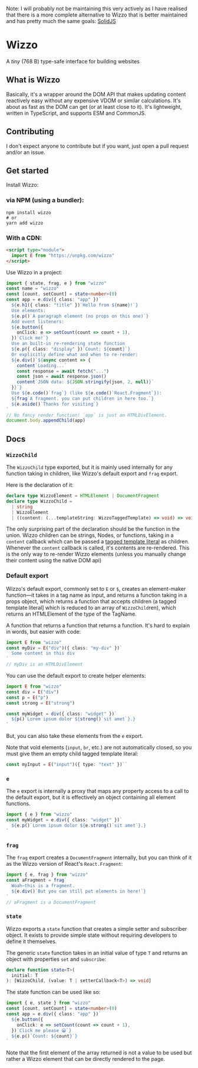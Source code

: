 Note: I will probably not be maintaining this very actively as I have realised that there is a more complete alternative to Wizzo that is better maintained and has pretty much the same goals: [SolidJS](https://github.com/solidjs/solid)

# Wizzo

A _tiny_ (768 B) type-safe interface for building websites

## What is Wizzo

Basically, it's a wrapper around the DOM API that makes updating content reactively easy without any expensive VDOM or similar calculations. It's about as fast as the DOM can get (or at least close to it). It's lightweight, written in TypeScript, and supports ESM and CommonJS.

## Contributing

I don't expect anyone to contribute but if you want, just open a pull request and/or an issue.

## Get started

Install Wizzo:

### via NPM (using a bundler):

```
npm install wizzo
# or
yarn add wizzo
```

### With a CDN:

```html
<script type="module">
  import E from "https://unpkg.com/wizzo"
</script>
```

Use Wizzo in a project:

```typescript
import { state, frag, e } from "wizzo"
const name = "wizzo"
const [count, setCount] = state<number>(0)
const app = e.div({ class: "app" })`
  ${e.h1({ class: "title" })`Hello from ${name}!`}
  Use elements:
  ${e.p()`A paragraph element (no props on this one)`}
  Add event listeners:
  ${e.button({
    onClick: e => setCount(count => count + 1),
  })`Click me!`}
  Use an built-in re-rendering state function
  ${e.p({ class: "display" })`Count: ${count}`}
  Or explicitly define what and when to re-render:
  ${e.div()`${async content => {
    content`Loading...`
    const response = await fetch("...")
    const json = await response.json()
    content`JSON data: ${JSON.stringify(json, 2, null)}`
  }}`} 
  Use ${e.code()`frag`} (like ${e.code()`React.Fragment`}):
  ${frag`A fragment. you can put children in here too.`}
  ${e.aside()`Thanks for visiting`}
`
// No fancy render function! `app` is just an HTMLDivElement.
document.body.appendChild(app)
```

## Docs

### `WizzoChild`

The `WizzoChild` type exported, but it is mainly used internally for any function taking in children, like Wizzo's default export and `frag` export.

Here is the declaration of it:

```typescript
declare type WizzoElement = HTMLElement | DocumentFragment
declare type WizzoChild =
  | string
  | WizzoElement
  | ((content: (...templateString: WizzoTaggedTemplate) => void) => void)
```

The only surprising part of the declaration should be the function in the union. Wizzo children can be strings, Nodes, or functions, taking in a `content` callback which can be passed a [tagged template literal][1] as children. Whenever the `content` callback is called, it's contents are re-rendered. This is the only way to re-render Wizzo elements (unless you manually change their content using the native DOM api)

### Default export

Wizzo's default export, commonly set to `E` or `$`, creates an element-maker function—it takes in a tag name as input, and returns a function taking in a props object, which returns a function that accepts children (a tagged template literal] which is reduced to an array of `WizzoChild`ren), which returns an HTMLElement of the type of the TagName.

A function that returns a function that returns a function. It's hard to explain in words, but easier with code:

```typescript
import E from "wizzo"
const myDiv = E("div")({ class: "my-div" })`
  Some content in this div
`
// myDiv is an HTMLDivElement
```

You can use the default export to create helper elements:

```typescript
import E from "wizzo"
const div = E("div")
const p = E("p")
const strong = E("strong")

const myWidget = div({ class: "widget" })`
  ${p()`Lorem ipsum dolor ${strong()`sit amet`}.}
`
```

But, you can also take these elements from the `e` export.

Note that void elements (`input`, `br`, etc.) are not automatically closed, so you must give them an empty child tagged template literal:

```typescript
const myInput = E("input")({ type: "text" })``
```

### `e`

The `e` export is internally a proxy that maps any property access to a call to the default export, but it is effectively an object containing all element functions.

```typescript
import { e } from "wizzo"
const myWidget = e.div({ class: "widget" })`
  ${e.p()`Lorem ipsum dolor ${e.strong()`sit amet`}.}
`
```

### `frag`

The `frag` export creates a `DocumentFragment` internally, but you can think of it as the Wizzo version of React's `React.Fragment`:

```typescript
import { e, frag } from "wizzo"
const aFragment = frag`
  Woah—this is a fragment.
  ${e.div()`But you can still put elements in here!`}
`
// aFragment is a DocumentFragment
```

### `state`

Wizzo exports a `state` function that creates a simple setter and subscriber object. It exists to provide simple state without requiring developers to define it themselves.

The generic `state` function takes in an initial value of type `T` and returns an object with properties `set` and `subscribe`:

```typescript
declare function state<T>(
  initial: T
): [WizzoChild, (value: T | setterCallback<T>) => void]
```

The state function can be used like so:

```typescript
import { e, state } from "wizzo"
const [count, setCount] = state<number>(0)
const app = e.div({ class: "app" })`
  ${e.button({
    onClick: e => setCount(count => count + 1),
  })`Click me please 😀`}
  ${e.p()`Count: ${count}`}
`
```

Note that the first element of the array returned is not a value to be used but rather a Wizzo element that can be directly rendered to the page.

[1]: https://developer.mozilla.org/en-US/docs/Web/JavaScript/Reference/Template_literals#tagged_templates

